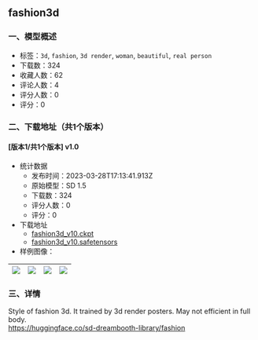 ## fashion3d
### 一、模型概述

- 标签：`3d`, `fashion`, `3d render`, `woman`, `beautiful`, `real person`
- 下载数：324
- 收藏人数：62
- 评论人数：4
- 评分人数：0
- 评分：0

### 二、下载地址（共1个版本）

#### [版本1/共1个版本] v1.0

- 统计数据
  - 发布时间：2023-03-28T17:13:41.913Z
  - 原始模型：SD 1.5
  - 下载数：324
  - 评分人数：0
  - 评分：0
- 下载地址
  - [fashion3d_v10.ckpt](https://civitai.com/api/download/models/25821?type=Model&format=PickleTensor&size=full&fp=fp16)
  - [fashion3d_v10.safetensors](https://civitai.com/api/download/models/25821)
- 样例图像：

| <img src="https://image.civitai.com/xG1nkqKTMzGDvpLrqFT7WA/007b63e4-6c0b-4ff9-8407-d1fe8d0ec700/width=450/283922.jpeg" /> | <img src="https://image.civitai.com/xG1nkqKTMzGDvpLrqFT7WA/82e278dd-0ed1-4938-b1d9-cf78152e2200/width=450/292996.jpeg" /> | <img src="https://image.civitai.com/xG1nkqKTMzGDvpLrqFT7WA/d594606a-5e83-4efd-816a-4fe5f3c2d400/width=450/283924.jpeg" /> | <img src="https://image.civitai.com/xG1nkqKTMzGDvpLrqFT7WA/b78cc592-8ee8-4219-aaa9-2ffa3035eb00/width=450/283932.jpeg" /> |
| ---- | ---- | ---- | ---- |


### 三、详情
<p>Style of fashion 3d. It trained by 3d render posters. May not efficient in full body.<br /><a target="_blank" rel="ugc" href="https://huggingface.co/sd-dreambooth-library/fashion">https://huggingface.co/sd-dreambooth-library/fashion</a></p>